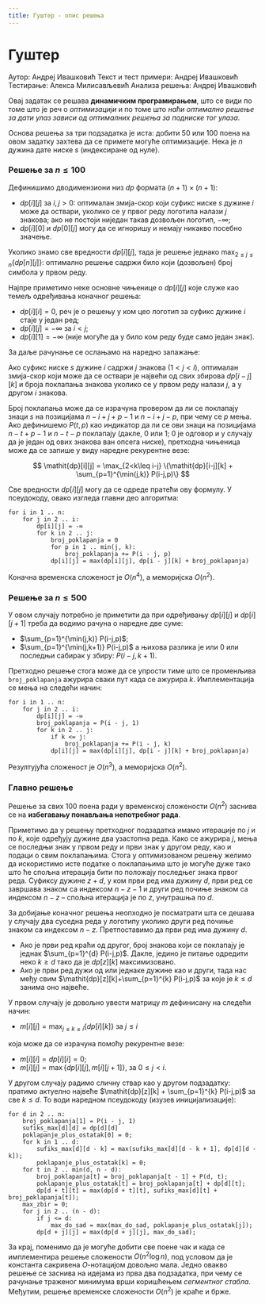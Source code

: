 ```yaml
---
title: Гуштер - опис решења
---
```


# Гуштер

Аутор: Андреј Ивашковић
Текст и тест примери: Андреј Ивашковић
Тестирање: Алекса Милисављевић
Анализа решења: Андреј Ивашковић

Овај задатак се решава **динамичким програмирањем**, што се види по томе што је реч о *оптимизацији* и по томе што *наћи оптимално решење за дати улаз зависи од оптималних решења за подниске тог улаза*.

Основа решења за три подзадатка је иста: добити $50$ или $100$ поена на овом задатку захтева да се примете могуће оптимизације.
Нека је $n$ дужина дате ниске $s$ (индексиране од нуле).

### Решење за $n \leq 100$

Дефинишимо дводимензиони низ $\mathit{dp}$ формата $(n+1)\times(n+1)$:

* $\mathit{dp}[i][j]$ за $i,j>0$: оптималан змија-скор који суфикс ниске $s$ дужине $i$ може да оствари, уколико се у првог реду логотипа налази $j$ знакова; ако не постоји ниједан такав дозвољен логотип, $-\infty$;
* $\mathit{dp}[i][0]$ и $\mathit{dp}[0][j]$ могу да се игноришу и немају никакво посебно значење.

Уколико знамо све вредности $\mathit{dp}[i][j]$, тада је решење једнако $\max_{2 \leq j \leq n} \{\mathit{dp}[n][j]\}$: оптимално решење садржи било који (дозвољен) број симбола у првом реду.

Најпре приметимо неке основне чињенице о $\mathit{dp}[i][j]$ које служе као темељ одређивања коначног решења:

* $\mathit{dp}[i][i] = 0$, реч је о решењу у ком цео логотип за суфикс дужине $i$ стаје у један ред;
* $\mathit{dp}[i][j] = -\infty$ за $i<j$;
* $\mathit{dp}[i][1] = -\infty$ (није могуће да у било ком реду буде само један знак).

За даље рачунање се ослањамо на наредно запажање:

Ако суфикс ниске $s$ дужине $i$ садржи $j$ знакова ($1<j<i$), оптималан змија-скор који може да се оствари је највећи од свих збирова $\mathit{dp}[i-j][k]$ и броја поклапања знакова уколико се у првом реду налази $j$, а у другом $i$ знакова.

Број поклапања може да се израчуна провером да ли се поклапају знаци $s$ на позицијама $n-i+j+p-1$ и $n-i+j-p$, при чему се $p$ мења. Ако дефинишемо $P(t,p)$ као индикатор да ли се ови знаци на позицијама $n-t+p-1$ и $n-t-p$ поклапају (дакле, $0$ или $1$; $0$ је одговор и у случају да је један од ових знакова ван опсега ниске), претходна чињеница може да се запише у виду наредне рекурентне везе:

$$
\mathit{dp}[i][j] = \max_{2<k\leq i-j} \{\mathit{dp}[i-j][k] + \sum_{p=1}^{\min(j,k)} P(i-j,p)\}
$$

Све вредности $\mathit{dp}[i][j]$ могу да се одреде пратећи ову формулу.
У псеудокоду, овако изгледа главни део алгоритма:
```
for i in 1 .. n:
    for j in 2 .. i:
        dp[i][j] = -∞
        for k in 2 .. j:
            broj_poklapanja = 0
            for p in 1 .. min(j, k):
                broj_poklapanja += P(i - j, p)
            dp[i][j] = max(dp[i][j], dp[i - j][k] + broj_poklapanja)
```

Коначна временска сложеност је $O(n^4)$, а меморијска $O(n^2)$.

### Решење за $n \leq 500$

У овом случају потребно је приметити да при одређивању $\mathit{dp}[i][j]$ и $\mathit{dp}[i][j+1]$ треба да водимо рачуна о наредне две суме:
* $\sum_{p=1}^{\min(j,k)} P(i-j,p)$;
* $\sum_{p=1}^{\min(j,k+1)} P(i-j,p)$
а њихова разлика је или $0$ или последњи сабирак у збиру: $P(i-j,k+1)$.

Претходно решење стога може да се упрости тиме што се променљива `broj_poklapanja` ажурира сваки пут када се ажурира $k$. Имплементација се мења на следећи начин:
```
for i in 1 .. n:
    for j in 2 .. i:
        dp[i][j] = -∞
        broj_poklapanja = P(i - j, 1)
        for k in 2 .. j:
            if k <= j:
                broj_poklapanja += P(i - j, k)
            dp[i][j] = max(dp[i][j], dp[i - j][k] + broj_poklapanja)
```

Резултујућа сложеност је $O(n^3)$, а меморијска $O(n^2)$.

### Главно решење

Решење за свих $100$ поена ради у временској сложености $O(n^2)$ заснива се на **избегавању понављања непотребног рада**.

Приметимо да у решењу претходног подзадатка имамо итерације по $j$ и по $k$, које одређују дужине два узастопна реда.
Како се ажурира $j$, мења се последњи знак у првом реду и први знак у другом реду, као и подаци о свим поклапањима.
Стога у оптимизованом решењу желимо да искористимо исте податке о поклапањима што је могуће дуже тако што ће спољна итерација бити по положају последњег знака првог реда.
Суфиксу дужине $z+d$, у ком први ред има дужину $d$, први ред се завршава знаком са индексом $n-z-1$ и други ред почиње знаком са индексом $n-z$ – спољна итерација је по $z$, унутрашња по $d$.

За добијање коначног решења неопходно је посматрати шта се дешава у случају два суседна реда у логотипу уколико други ред почиње знаком са индексом $n-z$. Претпоставимо да први ред има дужину $d$.

* Ако је први ред краћи од другог, број знакова који се поклапају је једнак $\sum_{p=1}^{d} P(i-j,p)$.
Дакле, једино је питање одредити неко $k \geq d$ тако да је $\mathit{dp}[z][k]$ максимизовано.
* Ако је први ред дужи од или једнаке дужине као и други, тада нас међу свим $\mathit{dp}[z][k]+\sum_{p=1}^{k} P(i-j,p)$ за које је $k\leq d$ занима оно највеће.

У првом случају је довољно увести матрицу $m$ дефинисану на следећи начин:

* $m[i][j] = \max_{j\leq k\leq i}\{\mathit{dp}[i][k]\}$ за $j \leq i$

која може да се израчуна помоћу рекурентне везе:

* $m[i][i] = \mathit{dp}[i][i] = 0$;
* $m[i][j] = \max\{\mathit{dp}[i][j],m[i][j+1]\}$, за $0\leq j<i$.

У другом случају радимо сличну ствар као у другом подзадатку: пратимо актуелно највеће $\mathit{dp}[z][k] + \sum_{p=1}^{k} P(i-j,p)$ за све $k\leq d$.
То води наредном псеудокоду (изузев иницијализације):
```
for d in 2 .. n:
    broj_poklapanja[1] = P(i - j, 1)
    sufiks_max[d][d] = dp[d][d]
    poklapanje_plus_ostatak[0] = 0;
    for k in 1 .. d:
        sufiks_max[d][d - k] = max(sufiks_max[d][d - k + 1], dp[d][d - k]);
        poklapanje_plus_ostatak[k] = 0;
    for t in 2 .. min(d, n - d):
        broj_poklapanja[t] = broj_poklapanja[t - 1] + P(d, t);
        poklapanje_plus_ostatak[t] = broj_poklapanja[t] + dp[d][t];
        dp[d + t][t] = max(dp[d + t][t], sufiks_max[d][t] + broj_poklapanja[t]);
    max_zbir = 0;
    for j in 2 .. (n - d):
        if j <= d:
            max_do_sad = max(max_do_sad, poklapanje_plus_ostatak[j]);
        dp[d + j][j] = max(dp[d + j][j], max_do_sad);
```

За крај, поменимо да је могуће добити све поене чак и када се имплементира решење сложености $O(n^2 \log n)$, под условом да је константа сакривена $O$-нотацијом довољно мала.
Једно овакво решење се заснива на идејама из прва два подзадатка, при чему се рачунање траженог минимума врши коришћењем *сегментног стабла*.
Међутим, решење временске сложености $O(n^2)$ је краће и брже.
